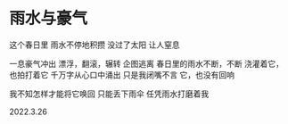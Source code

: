# 雨水与豪气

这个春日里
雨水不停地积攒
没过了太阳
让人窒息

一息豪气冲出
漂浮，翻滚，辗转
企图逃离
春日里的雨水不断，不断
浇灌着它，也拍打着它
千万字从心口中涌出
只是我闭嘴不言
它，也没有回响

我不知怎样才能将它唤回
只能丢下雨伞
任凭雨水打磨着我

2022.3.26